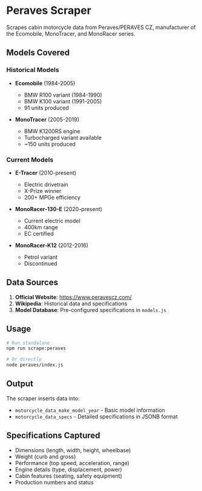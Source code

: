 # Peraves Scraper

Scrapes cabin motorcycle data from Peraves/PERAVES CZ, manufacturer of the Ecomobile, MonoTracer, and MonoRacer series.

## Models Covered

### Historical Models
- **Ecomobile** (1984-2005)
  - BMW R100 variant (1984-1990)
  - BMW K100 variant (1991-2005)
  - 91 units produced

- **MonoTracer** (2005-2019)
  - BMW K1200RS engine
  - Turbocharged variant available
  - ~150 units produced

### Current Models
- **E-Tracer** (2010-present)
  - Electric drivetrain
  - X-Prize winner
  - 200+ MPGe efficiency

- **MonoRacer-130-E** (2020-present)
  - Current electric model
  - 400km range
  - EC certified

- **MonoRacer-K12** (2012-2016)
  - Petrol variant
  - Discontinued

## Data Sources

1. **Official Website**: https://www.peravescz.com/
2. **Wikipedia**: Historical data and specifications
3. **Model Database**: Pre-configured specifications in `models.js`

## Usage

```bash
# Run standalone
npm run scrape:peraves

# Or directly
node peraves/index.js
```

## Output

The scraper inserts data into:
- `motorcycle_data_make_model_year` - Basic model information
- `motorcycle_data_specs` - Detailed specifications in JSONB format

## Specifications Captured

- Dimensions (length, width, height, wheelbase)
- Weight (curb and gross)
- Performance (top speed, acceleration, range)
- Engine details (type, displacement, power)
- Cabin features (seating, safety equipment)
- Production numbers and status